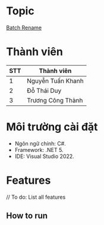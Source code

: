 # Topic
[Batch Rename](https://tdquang7.notion.site/Project-batch-rename-2022-9dc9eb9c9d674dbdb4a988a3794d1335)
# Thành viên
|STT|Thành viên|
| ------ | ------ |
|1|Nguyễn Tuấn Khanh|
|2|Đỗ Thái Duy|
|3|Trương Công Thành|
# Môi trường cài đặt
- Ngôn ngữ chính: C#.
- Framework: .NET 5.
- IDE: Visual Studio 2022.
# Features
// To do: List all features
## How to run

